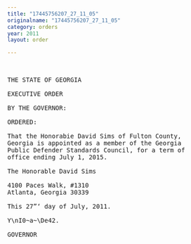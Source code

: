 ```yaml
---
title: "17445756207_27_11_05"
originalname: "17445756207_27_11_05"
category: orders
year: 2011
layout: order

---
```

<pre>
 

THE STATE OF GEORGIA

EXECUTIVE ORDER

BY THE GOVERNOR:

ORDERED:

That the Honorabie David Sims of Fulton County,
Georgia is appointed as a member of the Georgia
Public Defender Standards Council, for a term of
office ending July 1, 2015.

The Honorable David Sims

4100 Paces Walk, #1310
Atlanta, Georgia 30339

This 27”‘ day of July, 2011.

Y\nI0~a~\De42.

GOVERNOR

</pre>
